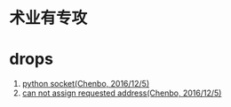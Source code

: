 # 术业有专攻
# drops

1. [python socket(Chenbo, 2016/12/5)](https://www.ibm.com/developerworks/linux/tutorials/l-pysocks/)
2. [can not assign requested address(Chenbo, 2016/12/5)](http://blog.csdn.net/hguisu/article/details/10241519)

